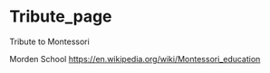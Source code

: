 # Tribute_page
Tribute to Montessori

Morden School
https://en.wikipedia.org/wiki/Montessori_education

